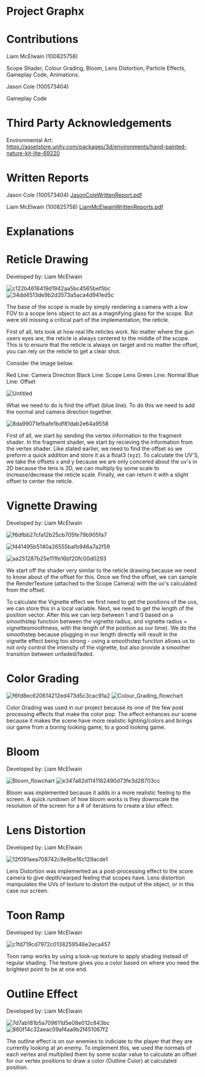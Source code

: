 # Project Graphx

# Contributions

Liam McElwain (100825758)

Scope Shader,
Colour Grading,
Bloom,
Lens Distortion,
Particle Effects,
Gameplay Code,
Animations.

Jason Cole (100573404)

Gameplay Code

# Third Party Acknowledgements

Environmental Art:
https://assetstore.unity.com/packages/3d/environments/hand-painted-nature-kit-lite-69220

# Written Reports

Jason Cole (100573404)
[JasonColeWrittenReport.pdf](https://github.com/theprince1701/Project-Graphx/files/11154816/JasonColeWrittenReport.pdf)

Liam McElwain (100825758)
[LiamMcElwainWrittenReports.pdf](https://github.com/theprince1701/Project-Graphx/files/11154817/LiamMcElwainWrittenReports.pdf)



# Explanations



# Reticle Drawing

Developed by: Liam McElwain

![c122b4618419d1942aa5bc4565bef5bc](https://user-images.githubusercontent.com/96841021/229958575-80c414e9-9dff-4ef5-a33f-623de0c2ac8b.png)
![34dd4513de9b2d3573a5aca4d941ed5c](https://user-images.githubusercontent.com/96841021/229958602-fcad3c76-4a21-4182-92a4-d275384fc5e1.png)


The base of the scope is made by simply rendering a camera with a low FOV to a scope lens object to act as a magnifying glass for the scope. But were stil missing a critical part of the implementation, the reticle.

First of all, lets look at how real life reticles work. No matter where the gun users eyes are, the reticle is always centered to the middle of the scope. This is to ensure that the reticle is always on target and no matter the offset, you can rely on the reticle to get a clear shot.

Consider the image below.

Red Line: Camera Direction
Black Line: Scope Lens
Green Line: Normal
Blue Line: Offset


![Untitled](https://user-images.githubusercontent.com/96841021/229947023-3d0278b7-6d9a-423c-a56f-ddc6b670371b.png)

What we need to do is find the offset (blue line). To do this we need to add the normal and camera direction together.

![8da99071efbafe1bdf81dab2e64a9558](https://user-images.githubusercontent.com/96841021/229947223-68cb3537-83e9-4a09-8d98-99086ae6693b.png)

First of all, we start by sending the vertex information to the fragment shader. In the fragment shader, we start by recieving the information from the vertex shader.
Like stated earlier, we need to find the offset so we preform a quick addition and store it as a float3 (xyz). To calculate the UV'S, we take the offsets x and y 
because we are only concered about the uv's in 2D because the lens is 2D, we can multiply by some scale to increase/decrease the reticle scale.
Finally, we can return it with a slight offset to center the reticle.



# Vignette Drawing

Developed by: Liam McElwain

![f6dfbb27cfa12b25cb705fe79b905fa7](https://user-images.githubusercontent.com/96841021/229958414-8acf2aaa-1a7d-4cc8-a624-ca63b21689ad.png)

![f441495b5140a26555bafb946a7a2f59](https://user-images.githubusercontent.com/96841021/229958422-54710d18-fc04-4ac5-9106-1130a4d6336e.png)


![aa251287b25e111fe16bf20fc00d0293](https://user-images.githubusercontent.com/96841021/229947760-0e703dfc-1fc2-4f9f-ad6b-7ee6df869554.png)

We start off the shader very similar to the reticle drawing because we need to know about of the offset for this. Once we find the offset, we can sample the RenderTexture (attached to the Scope Camera) with the uv's calculated from the offset. 

To calculate the Vignette effect we first need to get the positions of the uvs, we can store this in a local variable. Next, we need to get the length of the position vector. After this we can lerp between 1 and 0 based on a smoothstep function between the vignette radius, and vignette radius + vignettesmoothness, with the length of the position as our time). We do the smoothstep because plugging in our length directly will result in the vignette effect being too strong - using a smoothstep function allows us to not only control the intensity of the vignette, but also provide a smoother transition between unfaded/faded.


# Color Grading
![f6fd8ec620614212ed473d5c3cac91a2](https://user-images.githubusercontent.com/96841021/229969317-646365c3-c4a6-433d-831c-72d4fffd35a9.png)
![Colour_Grading_flowchart](https://user-images.githubusercontent.com/96841021/229959384-9940aeeb-0a96-434d-9e7e-d3509c312130.PNG)

Color Grading was used in our project because its one of the few post processing effects that make the color pop. The effect enhances our scene because it makes the scene have more realistic lighting/colors and brings our game from a boring looking game, to a good looking game.

# Bloom

Developed by: Liam McElwain

![Bloom_flowchart](https://user-images.githubusercontent.com/96841021/229967620-49cc36d3-3cfb-4871-958c-23ff035a0a75.PNG)
![e347a82d1141162490d73fe3d28703cc](https://user-images.githubusercontent.com/96841021/229969387-5d848e9a-8e40-443a-bda0-a94ac0736ef3.png)

Bloom was implemented because it adds in a more realistic feeling to the screen. A quick rundown of how bloom works is they downscale the resolution of the screen 
for a # of iterations to create a blur effect.

# Lens Distortion

Developed by: Liam McElwain

![12f091aea708742c9e9be16c129acde1](https://user-images.githubusercontent.com/96841021/229968795-66a52311-c79a-467a-86ad-5614aee61816.png)


Lens Distortion was implemented as a post-processing effect to the score camera to give depth/warped feeling that scopes have. Lens distortion manipulates the UVs of texture to distort the output of the object, or in this case our screen.

# Toon Ramp

Developed by: Liam McElwain

![c1fd719cd7972c0138259546e2eca457](https://user-images.githubusercontent.com/96841021/229968676-d4ecca7b-496a-409b-8b89-32416bff55b7.png)

Toon ramp works by using a look-up texture to apply shading instead of regular shading. The texture gives you a color based on where you need the brightest point to be at one end.

# Outline Effect

Developed by: Liam McElwain

![7d7ab181b5a709611d5e08e012c843bc](https://user-images.githubusercontent.com/96841021/229969643-d17de881-dee9-4145-b414-3d396b810af9.png)
![860f14c32aeac09af4aa9b2f451067f2](https://user-images.githubusercontent.com/96841021/229969917-12738825-ad85-454a-abcb-adb0d921e8e1.png)

The outline effect is on our enemies to indiciate to the player that they are currently looking at an enemy. To implement this, we used the normals of each vertex and multiplied them by some scalar value to calculate an offset for our vertex positions to draw a color (Outline Color) at calculated position.



